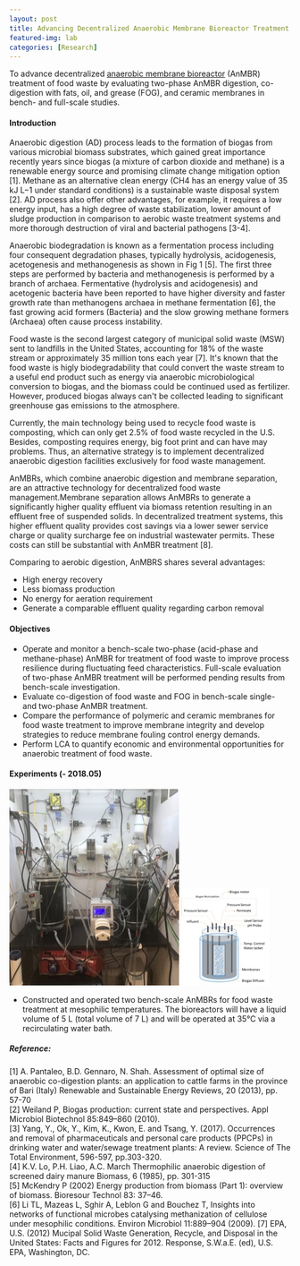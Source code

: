 ```yaml
---
layout: post
title: Advancing Decentralized Anaerobic Membrane Bioreactor Treatment of Food Waste
featured-img: lab
categories: [Research]
---
```


To advance decentralized [anaerobic membrane bioreactor](https://en.wikipedia.org/wiki/Anaerobic_membrane_bioreactor) (AnMBR) treatment of food waste by evaluating two-phase AnMBR digestion, co-digestion with fats, oil, and grease (FOG), and ceramic membranes in bench- and full-scale studies.

#### Introduction

Anaerobic digestion (AD) process leads to the formation of biogas from various microbial biomass substrates, which gained great importance recently years since biogas (a mixture of carbon dioxide and methane) is a renewable energy source and promising climate change mitigation option [1]. Methane as an alternative clean energy (CH4 has an energy value of 35 kJ L−1 under standard conditions) is a sustainable waste disposal system [2]. AD process also offer other advantages, for example, it requires a low energy input, has a high degree of waste stabilization, lower amount of sludge production in comparison to aerobic waste treatment systems and more thorough destruction of viral and bacterial pathogens [3-4].

Anaerobic biodegradation is known as a fermentation process including four consequent degradation phases, typically hydrolysis, acidogenesis, acetogenesis and methanogenesis
as shown in Fig 1 [5]. The first three steps are performed by bacteria and methanogenesis is performed by a branch of archaea. Fermentative (hydrolysis and acidogenesis) and acetogenic bacteria have been reported to have higher diversity and faster growth rate than methanogens archaea in methane fermentation [6], the fast growing acid formers (Bacteria) and the slow growing methane formers (Archaea) often cause process  instability.  

Food waste is the second largest category of municipal solid waste (MSW) sent to landfills in the United States, accounting for 18% of the waste stream or approximately 35 million tons each year [7]. It's known that the food waste is higly biodegradability that could convert the waste stream to a useful end  product such as energy via anaerobic microbiological conversion to biogas, and the biomass could be continued used as fertilizer. However, produced biogas always can't be collected leading to significant greenhouse gas emissions to the atmosphere.

Currently, the main technology being used to recycle food waste is composting, which can only get 2.5% of food waste recycled in the U.S. Besides, composting requires energy, big foot print and can have may problems. Thus, an alternative strategy is to implement decentralized anaerobic digestion facilities exclusively for food waste management.

AnMBRs, which combine anaerobic digestion and membrane separation, are an attractive technology for decentralized food waste management.Membrane separation allows AnMBRs to generate a significantly higher quality effluent via biomass retention resulting in an effluent free of suspended solids. In decentralized treatment systems, this higher effluent quality provides cost savings via a lower sewer service charge or quality surcharge fee on industrial wastewater permits. These costs can still be substantial with AnMBR treatment [8].

Comparing to aerobic digestion, AnMBRS shares several advantages:
- High energy recovery
- Less biomass production
- No energy for aeration requirement
- Generate a comparable effluent quality regarding carbon removal

#### Objectives
-  Operate and monitor a bench-scale two-phase (acid-phase and methane-phase) AnMBR for treatment of food waste to improve process resilience during fluctuating feed characteristics. Full-scale evaluation of two-phase AnMBR treatment will be performed pending results from bench-scale investigation.
-  Evaluate co-digestion of food waste and FOG in bench-scale single- and two-phase AnMBR treatment.
-  Compare the performance of polymeric and ceramic membranes for food waste treatment to improve membrane integrity and develop strategies to reduce membrane fouling control energy demands.
-  Perform LCA to quantify economic and environmental opportunities for anaerobic treatment of food waste.

#### Experiments (- 2018.05)

![ambr1](assets/img/posts/anmbr1.jpg)
![ambr2](assets/img/posts/ambr2.jpg)
- Constructed and operated two bench-scale AnMBRs for food waste treatment at mesophilic temperatures. The bioreactors will have a liquid volume of 5 L (total volume of 7 L) and will be operated at 35°C via a recirculating water bath.

##### Reference:
[1] A. Pantaleo, B.D. Gennaro, N. Shah. Assessment of optimal size of anaerobic co-digestion plants: an application to cattle farms in the province of Bari (Italy)
Renewable and Sustainable Energy Reviews, 20 (2013), pp. 57-70 <br />
[2] Weiland P, Biogas production: current state and perspectives. Appl Microbiol Biotechnol 85:849–860 (2010).<br />
[3] Yang, Y., Ok, Y., Kim, K., Kwon, E. and Tsang, Y. (2017). Occurrences and removal of pharmaceuticals and personal care products (PPCPs) in drinking water and water/sewage treatment plants: A review. Science of The Total Environment, 596-597, pp.303-320.<br />
[4] K.V. Lo, P.H. Liao, A.C. March
Thermophilic anaerobic digestion of screened dairy manure
Biomass, 6 (1985), pp. 301-315 <br />
[5] McKendry P (2002) Energy production from biomass (Part 1): overview of biomass. Bioresour Technol 83: 37–46.<br />
[6] Li TL, Mazeas L, Sghir A, Leblon G and Bouchez T, Insights into networks of functional microbes catalysing methanization of cellulose under mesophilic conditions. Environ Microbiol 11:889–904 (2009).
[7] EPA, U.S. (2012) Mucipal Solid Waste Generation, Recycle, and Disposal in the United States: Facts and Figures for 2012. Response, S.W.a.E. (ed), U.S. EPA, Washington, DC.<br />

